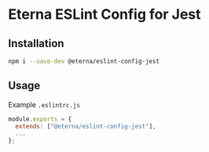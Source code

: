 # Eterna ESLint Config for Jest

## Installation

```bash
npm i --save-dev @eterna/eslint-config-jest
```

## Usage

Example `.eslintrc.js`

```javascript
module.exports = {
  extends: ["@eterna/eslint-config-jest"],
  ...
};
```
